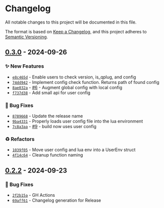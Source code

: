 # Changelog
All notable changes to this project will be documented in this file.

The format is based on [Keep a Changelog](https://keepachangelog.com/en/1.0.0/),
and this project adheres to [Semantic Versioning](https://semver.org/spec/v2.0.0.html).

## [0.3.0] - 2024-09-26
### :sparkles: New Features
- [`e8c465d`](https://github.com/kcx1/qplug/commit/e8c465dd3349dedbdef2bcd0d56fc9095c4ba9e2) - Enable users to check version, is_qplug, and config
- [`74dd942`](https://github.com/kcx1/qplug/commit/74dd9428f2505091dfe5de09ee7628955af98154) - Implement config check function. Returns path of found config
- [`8ae032a`](https://github.com/kcx1/qplug/commit/8ae032a201cf6d4b355a2779fc9702e9dc66816b) - [#6](https://github.com/kcx1/qplug/pull/6) - Augment global config with local config
- [`f737d38`](https://github.com/kcx1/qplug/commit/f737d387f16de130a33d1c311faa6dfa54cb8351) - Add small api for user config

### :bug: Bug Fixes
- [`8789668`](https://github.com/kcx1/qplug/commit/8789668cdf543b00dca88943e4845912a6f6ea6c) - Update the release name
- [`9ba4331`](https://github.com/kcx1/qplug/commit/9ba43310ccc746bb69f9fa6100af424d14497b08) - Properly loads user config file into the lua environment
- [`7c8a3aa`](https://github.com/kcx1/qplug/commit/7c8a3aaf03d845c0c4bdb141fa121bf593ac05e3) - [#9](https://github.com/kcx1/qplug/pull/9) - build now uses user config

### :recycle: Refactors
- [`1039f05`](https://github.com/kcx1/qplug/commit/1039f05d9cc95cef0fd0d83d94a28e02ae4f7006) - Move user config and lua env into a UserEnv struct
- [`4f14c64`](https://github.com/kcx1/qplug/commit/4f14c64a8bf1d626dc55bae02efdbb1171586aee) - Cleanup function naming


## [0.2.2] - 2024-09-23
### :bug: Bug Fixes
- [`2f2b15a`](https://github.com/kcx1/qplug/commit/2f2b15a040bae1ffa23772be383a07f27eddcdb0) - GH Actions
- [`69aff61`](https://github.com/kcx1/qplug/commit/69aff61ed414f497aed6a6ef4b9d82e444a80fe1) - Changelog generation for Release

[0.2.2]: https://github.com/kcx1/qplug/compare/0.2.1...0.2.2
[0.3.0]: https://github.com/kcx1/qplug/compare/0.2.2...0.3.0
